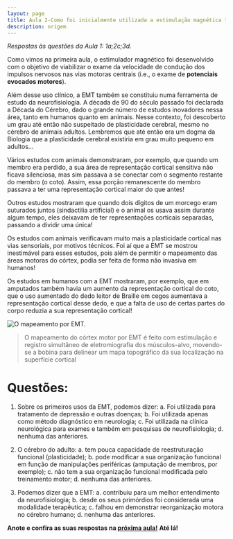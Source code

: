 ```yaml
---
layout: page
title: Aula 2-Como foi inicialmente utilizada a estimulação magnética transcraniana (EMT)?
description: origem
---
```


*Respostas às questões da Aula 1: 1a;2c;3d.*



Como vimos na primeira aula, o estimulador magnético foi desenvolvido com o objetivo de viabilizar o exame da velocidade de condução dos impulsos nervosos nas vias motoras centrais (i.e., o exame de **potenciais evocados motores**).

Além desse uso clínico, a EMT também se constituiu numa ferramenta de estudo da neurofisiologia. A década de 90 do século passado foi declarada a Década do Cérebro, dado o grande número de estudos inovadores nessa área, tanto em humanos quanto em animais. Nesse contexto, foi descoberto um grau até então não suspeitado de plasticidade cerebral, mesmo no cérebro de animais adultos. Lembremos que até então era um dogma da Biologia que a plasticidade cerebral existiria em grau muito pequeno em adultos...

Vários estudos com animais demonstraram, por exemplo, que quando um membro era perdido, a sua área de representação cortical sensitiva não ficava silenciosa, mas sim passava a se conectar com o segmento restante do membro (o coto). Assim, essa porção remanescente do membro passava a ter uma representação cortical maior do que antes!

Outros estudos mostraram que quando dois dígitos de um morcego eram suturados juntos (sindactilia artificial) e o animal os usava assim durante algum tempo, eles deixavam de ter representações corticais separadas, passando a dividir uma única!

Os estudos com animais verificavam muito mais a plasticidade cortical nas vias sensoriais, por motivos técnicos. Foi aí que a EMT se mostrou inestimável para esses estudos, pois além de permitir o mapeamento das áreas motoras do córtex, podia ser feita de forma não invasiva em humanos!

Os estudos em humanos com a EMT mostraram, por exemplo, que em amputados também havia um aumento da representação cortical do coto, que o uso aumentado do dedo leitor de Braille em cegos aumentava a representação cortical desse dedo, e que a falta de uso de certas partes do corpo reduzia a sua representação cortical!

![O mapeamento por EMT.](http://familiabrasil.org/imagens/tms_mapping2.gif)
>O mapeamento do córtex motor por EMT é feito com estimulação e registro simultâneo de eletromiografia dos músculos-alvo, movendo-se a bobina para delinear um mapa topográfico da sua localização na superfície cortical

# Questões:

1. Sobre os primeiros usos da EMT, podemos dizer:
a. Foi utilizada para tratamento de depressão e outras doenças;
b. Foi utilizada apenas como método diagnóstico em neurologia;
c. Foi utilizada na clínica neurológica para exames e também em pesquisas de neurofisiologia;
d. nenhuma das anteriores.

2. O cérebro do adulto:
a. tem pouca capacidade de reestruturação funcional (plasticidade);
b. pode modificar a sua organização funcional em função de manipulações periféricas (amputação de membros, por exemplo);
c. não tem a sua organização funcional modificada pelo treinamento motor;
d. nenhuma das anteriores.

3. Podemos dizer que a EMT:
a. contribuiu para um melhor entendimento da neurofisiologia;
b. desde os seus primórdios foi considerada uma modalidade terapêutica;
c. falhou em demonstrar reorganização motora no cérebro humano;
d. nenhuma das anteriores.


**Anote e confira as suas respostas na [próxima aula!](terapia.html)**
**Até lá!**
